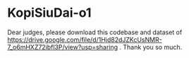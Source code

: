 # KopiSiuDai-o1
Dear judges, please download this codebase and dataset of https://drive.google.com/file/d/1Hjd82dJZKcUsNMR-7_o6mHXZ72ibfl3P/view?usp=sharing .
Thank you so much.
